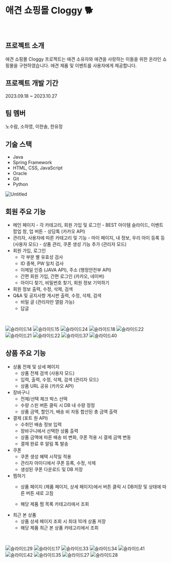 # 애견 쇼핑몰 Cloggy 🐕 
<br>

## 프로젝트 소개 
애견 쇼핑몰 Cloggy 프로젝트는 애견 소유자와 애견을 사랑하는 이들을 위한 온라인 쇼핑몰을 구현하였습니다. 애견 제품 및 이벤트를 사용자에게 제공합니다.
<br>

## 프로젝트 개발 기간
2023.09.18 ~ 2023.10.27
<br>

## 팀 멤버
노수람, 소하영, 이한솔, 한유정
<br>

## 기술 스택
- Java
- Spring Framework
- HTML, CSS, JavaScript
- Oracle
- Git
- Python
  <br>

![Untitled](https://github.com/ifn477/team_project/assets/145645381/4c03313c-13a1-4f36-b00d-b1fc0cac6b9a)
<br>



## 회원 주요 기능
- 메인 페이지
        - 각 카테고리, 회원 가입 및 로그인
        - BEST 아이템 슬라이드, 이벤트 팝업 창, 업 버튼
        - 상담톡 (카카오 API)
- 관리자, 사용자에 따른 카테고리 및 기능
        - 마이 페이지, 내 정보, 우리 아이 등록 등 (사용자 모드)
        - 상품 관리, 쿠폰 생성 기능 추가 (관리자 모드)
- 회원 가입, 로그인
    - 각 부문 별 유효성 검사
    - ID 중복, PW 일치 검사
    - 이메일 인증 (JAVA API), 주소 (행정안전부 API)
    - 간편 회원 가입, 간편 로그인 (카카오, 네이버)
    - 아이디 찾기, 비밀번호 찾기, 회원 정보 기억하기
- 회원 정보 출력, 수정, 삭제, 검색
- Q&A  및 공지사항 게시판 출력, 수정, 삭제, 검색
    - 비밀 글 (관리자만 열람 가능)
    - 답글
<br>

![슬라이드14](https://github.com/ifn477/team_project/assets/145645381/fec98564-ebf1-4145-b670-17383f5f17ff)
![슬라이드15](https://github.com/ifn477/team_project/assets/145645381/56e82332-3107-4070-a13d-0ac49539ecf2)
![슬라이드24](https://github.com/ifn477/team_project/assets/145645381/9a6b95a1-5007-4114-9611-ed136b982db7)
![슬라이드18](https://github.com/ifn477/team_project/assets/145645381/2074d820-98c7-4d3b-9ed4-ffde03b93377)
![슬라이드22](https://github.com/ifn477/team_project/assets/145645381/aae83619-15bf-4df1-a128-b86ec1452837)
![슬라이드21](https://github.com/ifn477/team_project/assets/145645381/2dc02902-52eb-472a-ad45-1520dbcbf3d1)
![슬라이드22](https://github.com/ifn477/team_project/assets/145645381/32147cc3-6628-425e-877a-6c26d5173894)
![슬라이드37](https://github.com/ifn477/team_project/assets/145645381/8f952747-d6d4-41e2-a3f5-328c89e5834e)
![슬라이드40](https://github.com/ifn477/team_project/assets/145645381/47854410-9e0b-4c04-bf7a-91b7489f811a)
<br>

## 상품 주요 기능
- 상품 전체 및 상세 페이지
    - 상품 전체 검색 (사용자 모드)
    - 입력, 출력, 수정, 삭제, 검색 (관리자 모드)
    - 상품 URL 공유 (카카오 API)
- 장바구니
    - 전체/선택 체크 박스 선택
    - 수량 스핀 버튼 클릭 시 DB 내 수량 정정
    - 상품 금액, 할인가, 배송 비 자동 합산된 총 금액 출력
- 결제 (포트 원 API)
    - 수취인 배송 정보 입력
    - 장바구니에서 선택한 상품 출력
    - 상품 금액에 따른 배송 비 변화, 쿠폰 적용 시 결제 금액 변동
    - 결제 완료 후 알림 톡 발송
- 쿠폰
    - 쿠폰 생성 혜택 시작일 적용
    - 관리자 아이디에서 쿠폰 등록, 수정, 삭제
    - 생성된 쿠폰 다운로드 및 DB 저장
- 찜하기
    - 상품 페이지 (제품 페이지, 상세 페이지)에서 버튼 클릭 시
      DB저장 및 상태에 따른 버튼 새로 고침
    
    - 해당 제품 찜 목록 카테고리에서 조회
- 최근 본 상품
    - 상품 상세 페이지 조회 시 최대 10개 상품 저장
    - 해당 제품 최근 본 상품 카테고리에서 조회
 <br>
 
![슬라이드29](https://github.com/ifn477/team_project/assets/145645381/154cf612-d1d6-4044-a0bc-10969fa16896)
![슬라이드17](https://github.com/ifn477/team_project/assets/145645381/d00561ad-8357-4d20-980c-ba0138ea2e9b)
![슬라이드33](https://github.com/ifn477/team_project/assets/145645381/7958ccd3-cdb4-4a0f-b8c3-6f04b9743fa7)
![슬라이드34](https://github.com/ifn477/team_project/assets/145645381/291d8204-de56-451b-b214-e42f6994dc1c)
![슬라이드41](https://github.com/ifn477/team_project/assets/145645381/df699266-9ee1-4e82-8133-6f879d342e02)
![슬라이드42](https://github.com/ifn477/team_project/assets/145645381/00396751-a08b-46f8-87f2-5f09be6bb9e1)
![슬라이드35](https://github.com/ifn477/team_project/assets/145645381/0f23a05c-b4c2-404f-bb6a-cdb6f970a9be)
![슬라이드27](https://github.com/ifn477/team_project/assets/145645381/02c61e75-9e26-497d-a42e-e33acf2e9d1a)
![슬라이드28](https://github.com/ifn477/team_project/assets/145645381/328031e3-574c-430c-a6d6-5513dd27ea8e)
<br>
